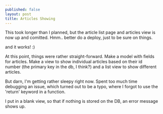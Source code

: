 ```yaml
---
published: false
layout: post
title: Articles Showing
---
```


This took longer than I planned, but the article list page and articles view is now up and comitted. Hmm.. better do a deploy, just to be sure on things. 

and it works! :)

At this point, things were rather straight-forward. Make a model with fields for articles. Make a view to show individual articles based on their id number (the primary key in the db, I think?) and a list view to show different articles. 

But darn, I'm getting rather sleepy right now. Spent too much time debugging an issue, which turned out to be a typo, where I forgot to use the 'return' keyword in a function. 

I put in a blank view, so that if nothing is stored on the DB, an error message shows up. 


